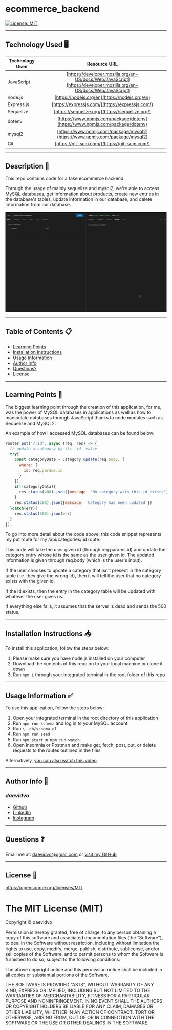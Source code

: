 # ecommerce_backend

  [![License: MIT](https://img.shields.io/badge/License-MIT-yellow.svg)](https://opensource.org/licenses/MIT)

-----------------------

## Technology Used 🖥️

| Technology Used         | Resource URL           | 
| ------------- |:-------------:| 
| JavaScript | [https://developer.mozilla.org/en-US/docs/Web/JavaScript](https://developer.mozilla.org/en-US/docs/Web/JavaScript)     |  
| node.js | [https://nodejs.org/en](https://nodejs.org/en)     |     
| Express.js | [https://expressjs.com/](https://expressjs.com/)     |     
| Sequelize | [https://sequelize.org/](https://sequelize.org/)     |     
| dotenv | [https://www.npmjs.com/package/dotenv](https://www.npmjs.com/package/dotenv)     |     
| mysql2 | [https://www.npmjs.com/package/mysql2](https://www.npmjs.com/package/mysql2)     |     
| Git | [https://git-scm.com/](https://git-scm.com/)     |   

------------------

## Description 📝

This repo contains code for a fake ecommerce backend. 

Through the usage of mainly sequelize and mysql2, we're able to access MySQL databases, get information about products, create new entries in the database's tables, update information in our database, and delete information from our database.

![ecommerce backend demo](./assets/images/example.gif)

-----------------------

## Table of Contents 📋
* [Learning Points](#learning-points-📖)
* [Installation Instructions](#installation-instructions-📥)
* [Usage Information](#usage-information-✅)
* [Author Info](#author-info-👺)
* [Questions?](#questions-❓)
* [License](#license-🚩)

----------------------

## Learning Points 📖

The biggest learning point through the creation of this application, for me, was the power of MySQL databases in applications as well as how to manipulate databases through JavaScript thanks to node modules such as Sequelize and MySQL2.

An example of how I accessed MySQL databases can be found below:

```JavaScript
router.put('/:id', async (req, res) => {
  // update a category by its `id` value
  try{
    const categoryData = Category.update(req.body, {
      where: {
        id: req.params.id
      }
    });
    if(!categoryData){
      res.status(400).json({message: 'No category with this id exists'})
    }
    res.status(200).json({message: 'Category has been updated'})
  }catch(err){
    res.status(500).json(err)
  }
});
```

To go into more detail about the code above, this code snippet represents my put route for my /api/categories/:id route.

This code will take the user given id (through req.params.id) and update the category entry whose id is the same as the user given id. The updated information is given through req.body (which is the user's input).

If the user chooses to update a category that isn't present in the category table (i.e. they give the wrong id), then it will tell the user that no category exists with the given id.

If the id exists, then the entry in the category table will be updated with whatever the user gives us. 

If everything else fails, it assumes that the server is dead and sends the 500 status.

----------------------

## Installation Instructions 📥

To install this application, follow the steps below:

1. Please make sure you have node.js installed on your computer
2. Download the contents of this repo on to your local machine or clone it down
3. Run `npm i` through your integrated terminal in the root folder of this repo

------------------------

## Usage Information ✅

To use this application, follow the steps below:

1. Open your integrated terminal in the root directory of this application
2. Run `npm run schema` and log in to your MySQL account
3. Run `\. db/schema.ql` 
4. Run `npm run seed`
5. Run `npm start` or `npm run watch`
6. Open Insomnia or Postman and make get, fetch, post, put, or delete requests to the routes outlined in the files

Alternatively, [you can also watch this video](https://youtu.be/aCjLXdkqKYs).

------------------------

## Author Info 👺

### ***daevidvo***
* [Github](https://www.github.com/daevidvo)
* [LinkedIn](https://www.linkedin.com/in/daevidvo)
* [Instagram](https://www.instagram.com/daevidvo)

--------------------------

## Questions ❓

Email me at: [daevidvo@gmail.com](mailto:daevidvo@gmail.com) or [visit my GitHub](https://www.github.com/daevidvo)

------------------------

## License 🚩

https://opensource.org/licenses/MIT


The MIT License (MIT)
=====================

Copyright © daevidvo

Permission is hereby granted, free of charge, to any person
obtaining a copy of this software and associated documentation
files (the “Software”), to deal in the Software without
restriction, including without limitation the rights to use,
copy, modify, merge, publish, distribute, sublicense, and/or sell
copies of the Software, and to permit persons to whom the
Software is furnished to do so, subject to the following
conditions:

The above copyright notice and this permission notice shall be
included in all copies or substantial portions of the Software.

THE SOFTWARE IS PROVIDED “AS IS”, WITHOUT WARRANTY OF ANY KIND,
EXPRESS OR IMPLIED, INCLUDING BUT NOT LIMITED TO THE WARRANTIES
OF MERCHANTABILITY, FITNESS FOR A PARTICULAR PURPOSE AND
NONINFRINGEMENT. IN NO EVENT SHALL THE AUTHORS OR COPYRIGHT
HOLDERS BE LIABLE FOR ANY CLAIM, DAMAGES OR OTHER LIABILITY,
WHETHER IN AN ACTION OF CONTRACT, TORT OR OTHERWISE, ARISING
FROM, OUT OF OR IN CONNECTION WITH THE SOFTWARE OR THE USE OR
OTHER DEALINGS IN THE SOFTWARE.
